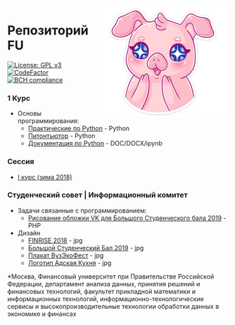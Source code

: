 <img src="pig.png" align="right" />

# Репозиторий FU
[![License: GPL v3](https://img.shields.io/badge/License-GPL%20v3-blue.svg)](https://www.gnu.org/licenses/gpl-3.0)
[![CodeFactor](https://www.codefactor.io/repository/github/flymedllva/fu/badge)](https://www.codefactor.io/repository/github/flymedllva/fu)
[![BCH compliance](https://bettercodehub.com/edge/badge/FlymeDllVa/FU?branch=master)](https://bettercodehub.com/)	
### 1 Курс 

* Основы программирования:
	* [Практические по Python](https://github.com/FlymeDllVa/FU/tree/master/Course%20I/Python/Programs) - Python
	* [Питонтьютор](https://github.com/FlymeDllVa/FU/tree/master/Course%20I/Python/pythontutor.ru) - Python
	* [Документация по Python](https://github.com/FlymeDllVa/FU/tree/master/Course%20I/Python/Documentation) - DOC/DOCX/ipynb

### Сессия
* [I курс (зима 2018)](https://github.com/FlymeDllVa/FU/tree/master/Course%20I/Sessions)

### Студенческий совет | Информационный комитет
* Задачи связанные с программированием:
	* [Рисование обложки VK для Большого Студенческого бала 2019](https://github.com/FlymeDllVa/FU/tree/master/SSt/Programming/VK%20cover) - PHP
* Дизайн
	* [FINRISE 2018](https://github.com/FlymeDllVa/FU/tree/master/SSt/Design/FINRISE%2001.12.18) - jpg
	* [Большой Студенческий Бал 2019](https://github.com/FlymeDllVa/FU/tree/master/SSt/Design/Big%20Student%20Ball%202019) - jpg
	* [Плакат ВузЭкоФест](https://github.com/FlymeDllVa/FU/tree/master/SSt/Design/Eco%20Fest%20Poster) - jpg
	* [Логотип Адская Кухня](https://github.com/FlymeDllVa/FU/tree/master/SSt/Design/Hell%20Kitchen) - jpg

*Москва, Финансовый университет при Правительстве Российской Федерации, департамент анализа данных, принятия решений и финансовых технологий, факультет прикладной математики и информационных технологий, информационно-технологические сервисы и высокопроизводительные технологии обработки данных в экономике и финансах